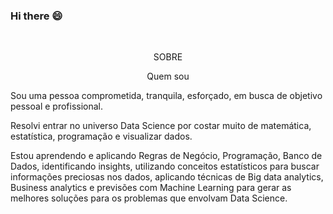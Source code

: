 ### Hi there 😄

<br/>

<p align="center">SOBRE</center></p>

<p align="center">Quem sou</p>

Sou uma pessoa comprometida, tranquila, esforçado, em busca de objetivo pessoal e profissional.

Resolvi entrar no universo Data Science por costar muito de matemática, estatística, programação e visualizar dados.

Estou aprendendo e aplicando Regras de Negócio, Programação, Banco de Dados, identificando insights, utilizando conceitos estatísticos para buscar informações preciosas nos dados, aplicando técnicas de Big data analytics, Business analytics e previsões com Machine Learning para gerar as melhores soluções para os problemas que envolvam Data Science.


<br/>

<!--
**Wenceslau93/Wenceslau93** is a ✨ _special_ ✨ repository because its `README.md` (this file) appears on your GitHub profile.

Here are some ideas to get you started:

- 🔭 I’m currently working on ...
- 🌱 I’m currently learning ...
- 👯 I’m looking to collaborate on ...
- 🤔 I’m looking for help with ...
- 💬 Ask me about ...
- 📫 How to reach me: ...
- 😄 Pronouns: ...
- ⚡ Fun fact: ...
-->

